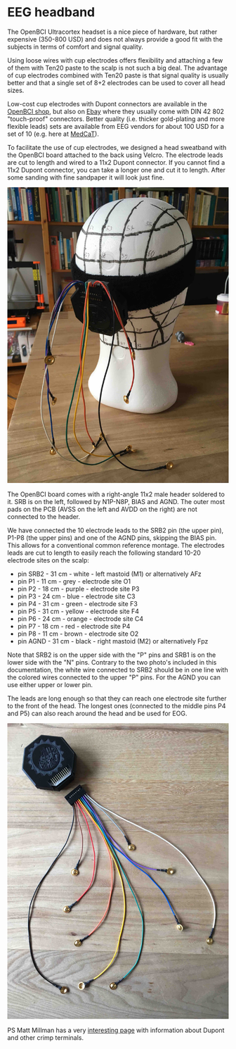 # EEG headband

The OpenBCI Ultracortex headset is a nice piece of hardware, but rather expensive (350-800 USD) and does not always provide a good fit with the subjects in terms of comfort and signal quality.

Using loose wires with cup electrodes offers flexibility and attaching a few of them with Ten20 paste to the scalp is not such a big deal. The advantage of cup electrodes combined with Ten20 paste is that signal quality is usually better and that a single set of 8+2 electrodes can be used to cover all head sizes.

Low-cost cup electrodes with Dupont connectors are available in the [OpenBCI shop](https://shop.openbci.com/collections/frontpage/products/openbci-gold-cup-electrodes), but also on [Ebay](https://www.ebay.com/itm/201515562354) where they usually come with DIN 42 802 "touch-proof" connectors. Better quality (i.e. thicker gold-plating and more flexible leads) sets are available from EEG vendors for about 100 USD for a set of 10 (e.g. here at [MedCaT](http://medcat.nl/supplies/EEGelec.htm)).

To facilitate the use of cup electrodes, we designed a head sweatband with the OpenBCI board attached to the back using Velcro. The electrode leads are cut to length and wired to a 11x2 Dupont connector. If you cannot find a 11x2 Dupont connector, you can take a longer one and cut it to length. After some sanding with fine sandpaper it will look just fine.

![headband on styrofoam head](headband_styrofoam.jpg)

The OpenBCI board comes with a right-angle 11x2 male header soldered to it. SRB is on the left, followed by N1P-N8P, BIAS and AGND. The outer most pads on the PCB (AVSS on the left and AVDD on the right) are not connected to the header.

We have connected the 10 electrode leads to the SRB2 pin (the upper pin), P1-P8 (the upper pins) and one of the AGND pins, skipping the BIAS pin. This allows for a conventional common reference montage. The electrodes leads are cut to length to easily reach the following standard 10-20 electrode sites on the scalp:

- pin SRB2 - 31 cm - white  - left mastoid (M1) or alternatively AFz
- pin P1   - 11 cm - grey   - electrode site O1
- pin P2   - 18 cm - purple - electrode site P3
- pin P3   - 24 cm - blue   - electrode site C3
- pin P4   - 31 cm - green  - electrode site F3
- pin P5   - 31 cm - yellow - electrode site F4
- pin P6   - 24 cm - orange - electrode site C4
- pin P7   - 18 cm - red    - electrode site P4
- pin P8   - 11 cm - brown  - electrode site O2
- pin AGND - 31 cm - black  - right mastoid (M2) or alternatively Fpz

Note that SRB2 is on the upper side with the "P" pins and SRB1 is on the lower side with the "N" pins. Contrary to the two photo's included in this documentation, the white wire connected to SRB2 should be in one line with the colored wires connected to the upper "P" pins. For the AGND you can use either upper or lower pin.

The leads are long enough so that they can reach one electrode site further to the front of the head. The longest ones (connected to the middle pins P4 and P5) can also reach around the head and be used for EOG.

![headband leads](headband_leads.jpg)

PS Matt Millman has a very [interesting page](http://tech.mattmillman.com/info/crimpconnectors/#solder) with information about Dupont and other crimp terminals.
